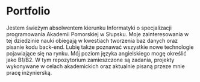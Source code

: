# Portfolio
Jestem świeżym absolwentem kierunku
Informatyki o specjalizacji
programowania Akademii Pomorskiej w Słupsku. Moje
zainteresowania w tej dziedzinie
nauki obiegają w kwestiach
tworzenia baz danych oraz pisanie
kodu back-end. Lubię także
poznawać wszystkie nowe
technologie pojawiające się na rynku.
Mój poziom języka angielskiego
mogę określić jako B1/B2.
W tym repozytorium zamieszczone są zadania, projekty
wykonywane w celach akademickich oraz aktualnie pisaną
przeze mnie pracę inżynierską.
